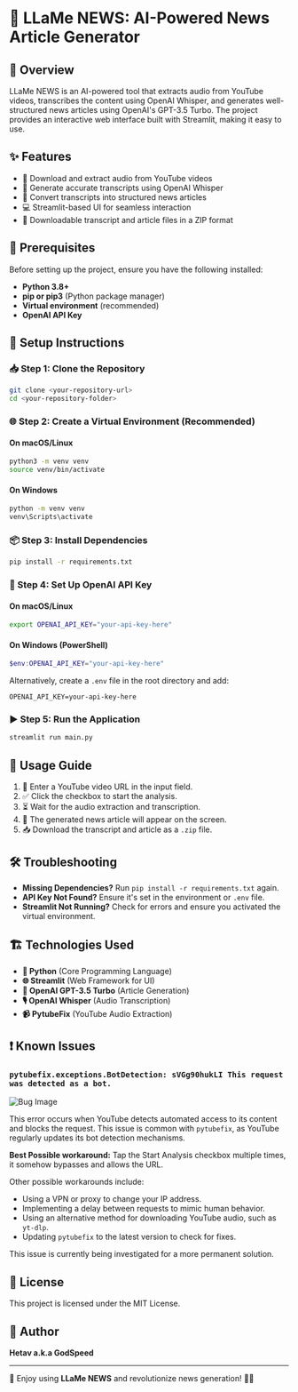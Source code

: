 # 📰 LLaMe NEWS: AI-Powered News Article Generator

## 📌 Overview
LLaMe NEWS is an AI-powered tool that extracts audio from YouTube videos, transcribes the content using OpenAI Whisper, and generates well-structured news articles using OpenAI's GPT-3.5 Turbo. The project provides an interactive web interface built with Streamlit, making it easy to use.

## ✨ Features
- 🎥 Download and extract audio from YouTube videos
- 📝 Generate accurate transcripts using OpenAI Whisper
- 📰 Convert transcripts into structured news articles
- 💻 Streamlit-based UI for seamless interaction
- 📂 Downloadable transcript and article files in a ZIP format

## 🔧 Prerequisites
Before setting up the project, ensure you have the following installed:

- **Python 3.8+**
- **pip or pip3** (Python package manager)
- **Virtual environment** (recommended)
- **OpenAI API Key**

## 🚀 Setup Instructions

### 📥 Step 1: Clone the Repository
```sh
git clone <your-repository-url>
cd <your-repository-folder>
```

### 🌐 Step 2: Create a Virtual Environment (Recommended)
#### On macOS/Linux
```sh
python3 -m venv venv
source venv/bin/activate
```
#### On Windows
```sh
python -m venv venv
venv\Scripts\activate
```

### 📦 Step 3: Install Dependencies
```sh
pip install -r requirements.txt
```

### 🔑 Step 4: Set Up OpenAI API Key
#### On macOS/Linux
```sh
export OPENAI_API_KEY="your-api-key-here"
```
#### On Windows (PowerShell)
```powershell
$env:OPENAI_API_KEY="your-api-key-here"
```

Alternatively, create a `.env` file in the root directory and add:
```
OPENAI_API_KEY=your-api-key-here
```

### ▶️ Step 5: Run the Application
```sh
streamlit run main.py
```

## 📖 Usage Guide
1. 🔗 Enter a YouTube video URL in the input field.
2. ✅ Click the checkbox to start the analysis.
3. ⏳ Wait for the audio extraction and transcription.
4. 📰 The generated news article will appear on the screen.
5. 📥 Download the transcript and article as a `.zip` file.

## 🛠 Troubleshooting
- **Missing Dependencies?** Run `pip install -r requirements.txt` again.
- **API Key Not Found?** Ensure it's set in the environment or `.env` file.
- **Streamlit Not Running?** Check for errors and ensure you activated the virtual environment.

## 🏗 Technologies Used
- **🐍 Python** (Core Programming Language)
- **🌐 Streamlit** (Web Framework for UI)
- **🤖 OpenAI GPT-3.5 Turbo** (Article Generation)
- **🎙 OpenAI Whisper** (Audio Transcription)
- **📹 PytubeFix** (YouTube Audio Extraction)

## ❗ Known Issues
### `pytubefix.exceptions.BotDetection: sVGg90hukLI This request was detected as a bot.`

![Bug Image](https://github.com/Hetav01/LLaMe-Transcripter/blob/main/BotBug)

This error occurs when YouTube detects automated access to its content and blocks the request. This issue is common with `pytubefix`, as YouTube regularly updates its bot detection mechanisms.

**Best Possible workaround:** Tap the Start Analysis checkbox multiple times, it somehow bypasses and allows the URL.

Other possible workarounds include:
- Using a VPN or proxy to change your IP address.
- Implementing a delay between requests to mimic human behavior.
- Using an alternative method for downloading YouTube audio, such as `yt-dlp`.
- Updating `pytubefix` to the latest version to check for fixes.

This issue is currently being investigated for a more permanent solution.

## 📜 License
This project is licensed under the MIT License.

## 👤 Author
**Hetav a.k.a GodSpeed**

---
🚀 Enjoy using **LLaMe NEWS** and revolutionize news generation! 📰✨

